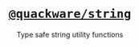 <h1 align="center">
  <a href="https://github.com/quackware/string">
    <code>@quackware/string</code>
  </a>
</h1>

<p align="center">Type safe string utility functions</p>

